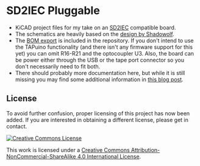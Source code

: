 SD2IEC Pluggable
================

* KiCAD project files for my take on an [SD2IEC](http://www.pitsch.de/stuff/mmc2iec/) compatible board.
* The schematics are heavily based on the [design by Shadowolf](https://www.forum64.de/index.php?thread/21242-sd2iec-hardware-1-0/).
* The [BOM export](SD2IECplug-BOM.csv) is included in the repository. If you don't intend to use the TAPuino functionality (and there isn't any firmware support for this yet) you can omit R16-R21 and the optocoupler U3. Also, the board can be power either through the USB or the tape port connector so you don't necessarily need to fit both.
* There should probably more documentation here, but while it is still missing you may find some additional information in [this blog post](https://www.hackup.net/2017/12/sd2iec-revisited/).


## License

To avoid further confusion, proper licensing of this project has now been added. If you are interested in obtaining a different license, please get in contact.

[![Creative Commons License](https://i.creativecommons.org/l/by-nc-sa/4.0/88x31.png)](http://creativecommons.org/licenses/by-nc-sa/4.0/)

This work is licensed under a [Creative Commons Attribution-NonCommercial-ShareAlike 4.0 International License](http://creativecommons.org/licenses/by-nc-sa/4.0/).
